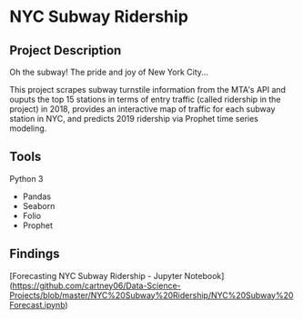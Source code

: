 # **NYC Subway Ridership**

## Project Description
Oh the subway! The pride and joy of New York City...

This project scrapes subway turnstile information from the MTA's API and ouputs the top 15 stations in terms of entry traffic (called ridership in the project) in 2018, provides an interactive map of traffic for each subway station in NYC, and predicts 2019 ridership via Prophet time series modeling.

## Tools
Python 3
- Pandas
- Seaborn
- Folio
- Prophet

## Findings
[Forecasting NYC Subway Ridership - Jupyter Notebook] (https://github.com/cartney06/Data-Science-Projects/blob/master/NYC%20Subway%20Ridership/NYC%20Subway%20Forecast.ipynb) 

